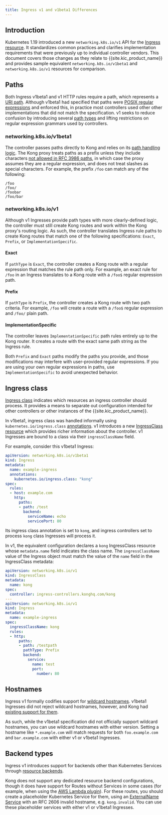 ```yaml
---
title: Ingress v1 and v1beta1 Differences
---
```


## Introduction

Kubernetes 1.19 introduced a new `networking.k8s.io/v1` API for the [Ingress resource][kubernetes-ingress-doc].
It standardizes common practices and clarifies implementation requirements that
were previously up to individual controller vendors. This document covers those
changes as they relate to {{site.kic_product_name}} and provides sample
equivalent `networking.k8s.io/v1beta1` and `networking.k8s.io/v1` resources for comparison.

## Paths

Both Ingress v1beta1 and v1 HTTP rules require a path, which represents a [URI
path][uri-rfc-paths]. Although v1beta1 had specified that paths were [POSIX
regular expressions][posix-regex] and enforced this, in practice most
controllers used other other implementations that did not match the
specification. v1 seeks to reduce confusion by introducing several [path
types][path-types] and lifting restrictions on regular expression grammars used
by controllers.

### networking.k8s.io/v1beta1

The controller passes paths directly to Kong and relies on its [path handling
logic][kong-paths]. The Kong proxy treats paths as a prefix unless they include
characters [not allowed in RFC 3986 paths][uri-rfc-paths], in which case the
proxy assumes they are a regular expression, and does not treat slashes as
special characters. For example, the prefix `/foo` can match any of the
following:

```
/foo
/foo/
/foobar
/foo/bar
```

### networking.k8s.io/v1

Although v1 Ingresses provide path types with more clearly-defined logic, the
controller must still create Kong routes and work within the Kong proxy's
routing logic. As such, the controller translates Ingress rule paths to create
Kong routes that match one of the following specifications: `Exact`, `Prefix`, or `ImplementationSpecific`.

#### Exact

If `pathType` is `Exact`, the controller creates a Kong route with a regular
expression that matches the rule path only. For example, an exact rule for `/foo` in an
Ingress translates to a Kong route with a `/foo$` regular expression path.

#### Prefix

If `pathType` is `Prefix`, the controller creates a Kong route with two path
criteria. For example, `/foo` will create a route with a `/foo$` regular expression and
`/foo/` plain path.

#### ImplementationSpecific

The controller leaves `ImplementationSpecific` path rules entirely up to the Kong
router. It creates a route with the exact same path string as the Ingress rule.

<div class="alert alert-warning">
 
  Both <code>Prefix</code> and <code>Exact</code> paths modify the paths you
  provide, and those modifications may interfere with user-provided regular
  expressions. If you are using your own regular expressions in paths, use
  <code>ImplementationSpecific</code> to avoid unexpected behavior.
</div>

## Ingress class

[Ingress class][ingress-class] indicates which resources an ingress controller
should process. It provides a means to separate out configuration intended for
other controllers or other instances of the {{site.kic_product_name}}.

In v1beta1, ingress class was handled informally using
`kubernetes.io/ingress.class` [annotations][deprecated-annotation]. v1
introduces a new [IngressClass resource][ingress-class-api] which provides
richer information about the controller. v1 Ingresses are bound to a class via
their `ingressClassName` field.

For example, consider this v1beta1 Ingress:

```yaml
apiVersion: networking.k8s.io/v1beta1
kind: Ingress
metadata:
  name: example-ingress
  annotations:
    kubernetes.io/ingress.class: "kong"
spec:
  rules:
  - host: example.com
    http:
      paths:
      - path: /test
        backend:
          serviceName: echo
          servicePort: 80
```

Its ingress class annotation is set to `kong`, and ingress controllers set to
process `kong` class Ingresses will process it.

In v1, the equivalent configuration declares a `kong` IngressClass resource
whose `metadata.name` field indicates the class name. The `ingressClassName`
value of the Ingress object must match the value of the `name` field in the
IngressClass metadata:

```yaml
apiVersion: networking.k8s.io/v1
kind: IngressClass
metadata:
  name: kong
spec:
  controller: ingress-controllers.konghq.com/kong
---
apiVersion: networking.k8s.io/v1
kind: Ingress
metadata:
  name: example-ingress
spec:
  ingressClassName: kong
  rules:
  - http:
      paths:
      - path: /testpath
        pathType: Prefix
        backend:
          service:
            name: test
            port:
              number: 80
```

## Hostnames

Ingress v1 formally codifies support for [wildcard hostnames][wildcard-hostnames].
v1beta1 Ingresses did not reject wildcard hostnames, however, and Kong had
[existing support for them][kong-wildcard-hostnames].

As such, while the v1beta1 specification did not officially support wildcard
hostnames, you can use wildcard hostnames with either version. Setting a
hostname like `*.example.com` will match requests for both `foo.example.com`
and `bar.example.com` with either v1 or v1beta1 Ingresses.

## Backend types

Ingress v1 introduces support for backends other than Kubernetes Services through
[resource backends][resource-backends].

Kong does not support any dedicated resource backend configurations, though it
does have support for Routes without Services in some cases (for example, when
using the [AWS Lambda plugin][lambda-plugin]). For these routes, you should
create a placeholder Kubernetes Service for them, using an [ExternalName
Service][external-name] with an RFC 2606 invalid hostname, e.g.
`kong.invalid`. You can use these placeholder services with either v1 or
v1beta1 Ingresses.

[kubernetes-ingress-doc]: https://kubernetes.io/docs/concepts/services-networking/ingress/
[ingress-class]: /kong-ingress-controller/{{page.kong_version}}/concepts/ingress-classes
[uri-rfc-paths]: https://tools.ietf.org/html/rfc3986#section-3.3
[posix-regex]: https://www.boost.org/doc/libs/1_38_0/libs/regex/doc/html/boost_regex/syntax/basic_extended.html
[path-types]: https://kubernetes.io/docs/concepts/services-networking/ingress/#path-types
[kong-paths]: /gateway/latest/reference/proxy/#request-path
[wildcard-hostnames]: https://kubernetes.io/docs/concepts/services-networking/ingress/#hostname-wildcards
[kong-wildcard-hostnames]: /gateway/latest/reference/proxy/#using-wildcard-hostnames
[resource-backends]: https://kubernetes.io/docs/concepts/services-networking/ingress/#resource-backend
[lambda-plugin]: /hub/kong-inc/aws-lambda/
[external-name]: https://kubernetes.io/docs/concepts/services-networking/service/#externalname
[deprecated-annotation]: https://kubernetes.io/docs/concepts/services-networking/ingress/#deprecated-annotation
[ingress-class-api]: https://kubernetes.io/docs/reference/kubernetes-api/service-resources/ingress-class-v1/
